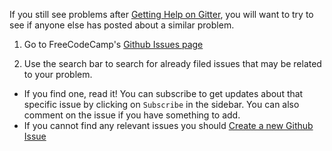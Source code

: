 If you still see problems after [Getting Help on Gitter](https://github.com/FreeCodeCamp/FreeCodeCamp/wiki/How-to-Get-Help-on-Gitter), you will want to try to see if anyone else has posted about a similar problem.

1. Go to FreeCodeCamp's [Github Issues page](https://github.com/FreeCodeCamp/FreeCodeCamp/issues)

2. Use the search bar to search for already filed issues that may be related to your problem.
 * If you find one, read it! You can subscribe to get updates about that specific issue by clicking on `Subscribe` in the sidebar.  You can also comment on the issue if you have something to add.
 * If you cannot find any relevant issues you should [Create a new Github Issue](https://github.com/FreeCodeCamp/FreeCodeCamp/wiki/Creating-a-New-Github-Issue)